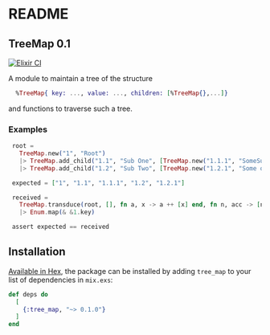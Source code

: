 # README 
## TreeMap 0.1

[![Elixir CI](https://github.com/iboard/tree_map/actions/workflows/elixir.yml/badge.svg)](https://github.com/iboard/tree_map/actions/workflows/elixir.yml)

A module to maintain a tree of the structure

```elixir
  %TreeMap{ key: ..., value: ..., children: [%TreeMap{},...]}
```

and functions to traverse such a tree.

### Examples

```elixir
 root =
   TreeMap.new("1", "Root")
   |> TreeMap.add_child("1.1", "Sub One", [TreeMap.new("1.1.1", "SomeSubSub")])
   |> TreeMap.add_child("1.2", "Sub Two", [TreeMap.new("1.2.1", "Some other SubSub")])

 expected = ["1", "1.1", "1.1.1", "1.2", "1.2.1"]

 received =
   TreeMap.transduce(root, [], fn a, x -> a ++ [x] end, fn n, acc -> [n | acc] end)
   |> Enum.map(& &1.key)

 assert expected == received
```


## Installation

[Available in Hex](https://hexdocs.pm/tree_map/api-reference.html), the package can be 
installed by adding `tree_map` to your list of dependencies in `mix.exs`:

```elixir
def deps do
  [
    {:tree_map, "~> 0.1.0"}
  ]
end
```


